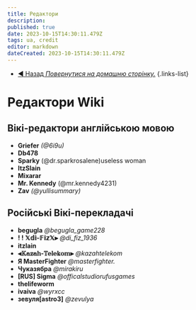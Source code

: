 ```yaml
---
title: Редактори
description: 
published: true
date: 2023-10-15T14:30:11.479Z
tags: ua, credit
editor: markdown
dateCreated: 2023-10-15T14:30:11.479Z
---
```


- [:arrow_backward: Назад *Повернутися на домашню сторінку.*](/uk/home)
{.links-list}

# Редактори Wiki
## Вікі-редактори англійською мовою
- **Griefer** *(@6i9u)*
- **Db478**
- **Sparky** (@dr.sparkrosalene)useless woman
- **ItzSlain**
- **Mixarar**
- **Mr. Kennedy** (@mr.kennedy4231)
- **Zav** *(@yullisummary)*
## Російські Вікі-перекладачі
- **begugla** *@begugla_game228*
- **! ! 𝕏𝕕𝕚-𝔽𝕚𝕫𝕏⫸** *@di_fiz_1936*
- **itzlain**
- **⫷𝕂𝕒𝕫𝕒𝕙-𝕋𝕖𝕝𝕖𝕜𝕠𝕞⫸** *@kazahtelekom*
- **Я MasterFighter** *@masterfighter.*
- **Чуказябра** *@mirakiru*
- **[RUS] Sigma** *@officalstudiorufusgames*
- **thelifeworm**
- **ivaiva** *@wyrxcc*
- **зевуля[astro3]** *@zevulya*